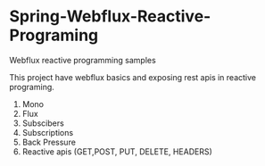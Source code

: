# Spring-Webflux-Reactive-Programing
Webflux reactive programming samples

This project have webflux basics and exposing rest apis in reactive programing.

1. Mono
2. Flux
3. Subscibers
4. Subscriptions
5. Back Pressure
6. Reactive apis (GET,POST, PUT, DELETE, HEADERS)
